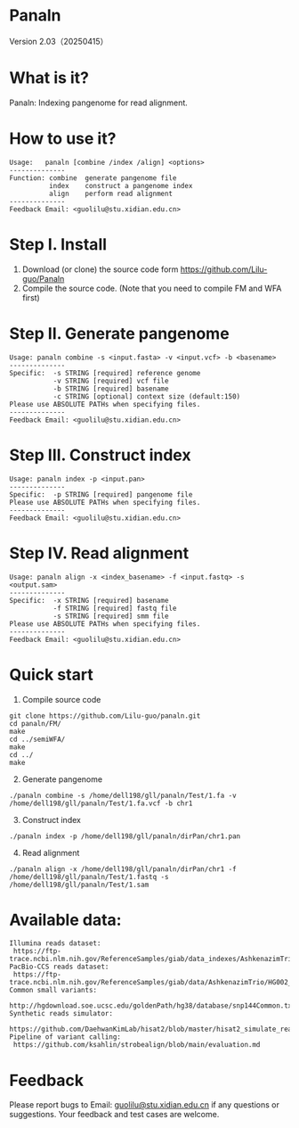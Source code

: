 # Panaln
 Version 2.03（20250415）

# What is it?
 Panaln: Indexing pangenome for read alignment.

# How to use it?
 ```
 Usage:   panaln [combine /index /align] <options>  
 --------------  
 Function: combine  generate pangenome file  
           index    construct a pangenome index  
           align    perform read alignment  
 --------------  
 Feedback Email: <guolilu@stu.xidian.edu.cn> 
 ``` 

# Step I. Install
  1. Download (or clone) the source code form https://github.com/Lilu-guo/Panaln  
  2. Compile the source code. (Note that you need to compile FM and WFA first)  

# Step II. Generate pangenome
 ```
 Usage: panaln combine -s <input.fasta> -v <input.vcf> -b <basename>  
 --------------  
 Specific:  -s STRING [required] reference genome  
            -v STRING [required] vcf file  
            -b STRING [required] basename  
            -c STRING [optional] context size (default:150)  
 Please use ABSOLUTE PATHs when specifying files.  
 --------------  
Feedback Email: <guolilu@stu.xidian.edu.cn>  
```
     
# Step III. Construct index
 ```
 Usage: panaln index -p <input.pan>  
 --------------  
 Specific:  -p STRING [required] pangenome file  
 Please use ABSOLUTE PATHs when specifying files.  
 --------------  
 Feedback Email: <guolilu@stu.xidian.edu.cn>  
 ```
  
# Step IV. Read alignment
 ```
 Usage: panaln align -x <index_basename> -f <input.fastq> -s <output.sam>  
 --------------  
 Specific:  -x STRING [required] basename  
            -f STRING [required] fastq file  
            -s STRING [required] smm file  
 Please use ABSOLUTE PATHs when specifying files.  
 --------------
 Feedback Email: <guolilu@stu.xidian.edu.cn>
 ```
  
# Quick start
  1. Compile source code
  ```
  git clone https://github.com/Lilu-guo/panaln.git
  cd panaln/FM/  
  make
  cd ../semiWFA/
  make
  cd ../
  make
  ```
  2. Generate pangenome
  ```
  ./panaln combine -s /home/dell198/gll/panaln/Test/1.fa -v /home/dell198/gll/panaln/Test/1.fa.vcf -b chr1
  ```
  3. Construct index
  ```
  ./panaln index -p /home/dell198/gll/panaln/dirPan/chr1.pan
  ```

  4. Read alignment
  ```
  ./panaln align -x /home/dell198/gll/panaln/dirPan/chr1 -f /home/dell198/gll/panaln/Test/1.fastq -s /home/dell198/gll/panaln/Test/1.sam
  ```

# Available data:
 ```
 Illumina reads dataset:   
  https://ftp-trace.ncbi.nlm.nih.gov/ReferenceSamples/giab/data_indexes/AshkenazimTrio/sequence.index.AJtrio_Illumina_2x250bps_06012016_updated.HG004   
 PacBio-CCS reads dataset:   
  https://ftp-trace.ncbi.nlm.nih.gov/ReferenceSamples/giab/data/AshkenazimTrio/HG002_NA24385_son/PacBio_CCS_10kb/m54238_180628_014238.Q20.fastq   
 Common small variants:   
  http://hgdownload.soe.ucsc.edu/goldenPath/hg38/database/snp144Common.txt.gz   
 Synthetic reads simulator:   
  https://github.com/DaehwanKimLab/hisat2/blob/master/hisat2_simulate_reads.py    
 Pipeline of variant calling:   
  https://github.com/ksahlin/strobealign/blob/main/evaluation.md   
 ```
   
# Feedback
 Please report bugs to Email: guolilu@stu.xidian.edu.cn if any questions or suggestions. 
 Your feedback and test cases are welcome.